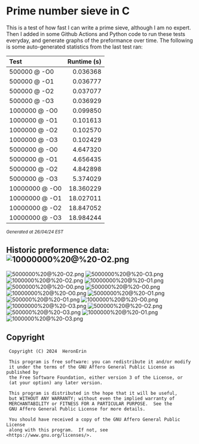 # Prime number sieve in C

This is a test of how fast I can write a prime sieve, although I am no expert. Then I added in some Github Actions and Python code to run these tests everyday, and generate graphs of the preformance over time.
The following is some auto-generated statistics from the last test ran:

| Test          | Runtime (s)   |
| :---          |          ---: |
|500000 @ -O0|0.036368|
|500000 @ -O1|0.036777|
|500000 @ -O2|0.037077|
|500000 @ -O3|0.036929|
|1000000 @ -O0|0.099850|
|1000000 @ -O1|0.101613|
|1000000 @ -O2|0.102570|
|1000000 @ -O3|0.102429|
|5000000 @ -O0|4.647320|
|5000000 @ -O1|4.656435|
|5000000 @ -O2|4.842898|
|5000000 @ -O3|5.374029|
|10000000 @ -O0|18.360229|
|10000000 @ -O1|18.027011|
|10000000 @ -O2|18.847052|
|10000000 @ -O3|18.984244|

<sup><i>Generated at 26/04/24 EST</i></sup>
## Historic preformence data:![10000000%20@%20-O2.png](imgs/10000000%20@%20-O2.png)
![5000000%20@%20-O2.png](imgs/5000000%20@%20-O2.png)
![5000000%20@%20-O3.png](imgs/5000000%20@%20-O3.png)
![1000000%20@%20-O2.png](imgs/1000000%20@%20-O2.png)
![10000000%20@%20-O1.png](imgs/10000000%20@%20-O1.png)
![5000000%20@%20-O0.png](imgs/5000000%20@%20-O0.png)
![500000%20@%20-O0.png](imgs/500000%20@%20-O0.png)
![10000000%20@%20-O0.png](imgs/10000000%20@%20-O0.png)
![5000000%20@%20-O1.png](imgs/5000000%20@%20-O1.png)
![500000%20@%20-O1.png](imgs/500000%20@%20-O1.png)
![1000000%20@%20-O0.png](imgs/1000000%20@%20-O0.png)
![10000000%20@%20-O3.png](imgs/10000000%20@%20-O3.png)
![500000%20@%20-O2.png](imgs/500000%20@%20-O2.png)
![500000%20@%20-O3.png](imgs/500000%20@%20-O3.png)
![1000000%20@%20-O1.png](imgs/1000000%20@%20-O1.png)
![1000000%20@%20-O3.png](imgs/1000000%20@%20-O3.png)


## Copyright
```
 Copyright (C) 2024  HeronErin

 This program is free software: you can redistribute it and/or modify
 it under the terms of the GNU Affero General Public License as published by
 the Free Software Foundation, either version 3 of the License, or
 (at your option) any later version.

 This program is distributed in the hope that it will be useful,
 but WITHOUT ANY WARRANTY; without even the implied warranty of
 MERCHANTABILITY or FITNESS FOR A PARTICULAR PURPOSE.  See the
 GNU Affero General Public License for more details.

 You should have received a copy of the GNU Affero General Public License
 along with this program.  If not, see <https://www.gnu.org/licenses/>.
```